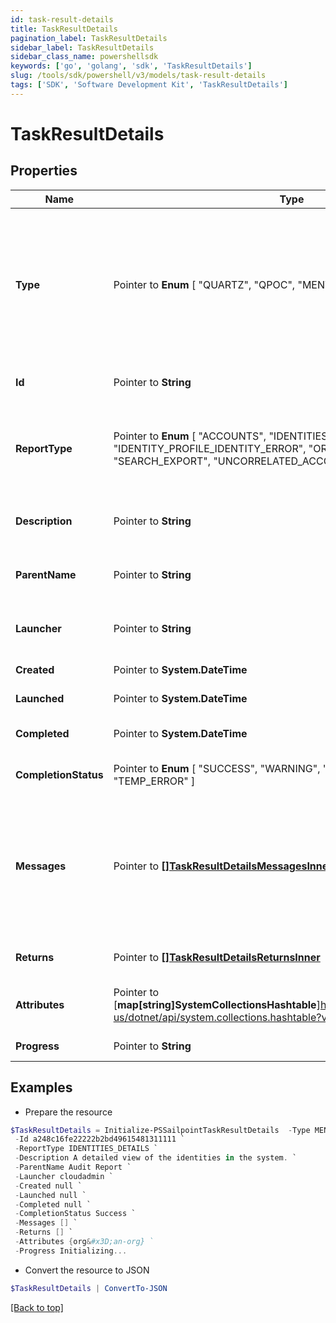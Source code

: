 ```yaml
---
id: task-result-details
title: TaskResultDetails
pagination_label: TaskResultDetails
sidebar_label: TaskResultDetails
sidebar_class_name: powershellsdk
keywords: ['go', 'golang', 'sdk', 'TaskResultDetails'] 
slug: /tools/sdk/powershell/v3/models/task-result-details
tags: ['SDK', 'Software Development Kit', 'TaskResultDetails']
---
```



# TaskResultDetails

## Properties

Name | Type | Description | Notes
------------ | ------------- | ------------- | -------------
**Type** |  Pointer to  **Enum** [  "QUARTZ",    "QPOC",    "MENTOS",    "QUEUED_TASK" ] | Type of the job or task underlying in the report processing. It could be a quartz task, QPOC or MENTOS jobs or a refresh/sync task. | [optional] 
**Id** |  Pointer to **String** | Unique task definition identifier. | [optional] 
**ReportType** |  Pointer to  **Enum** [  "ACCOUNTS",    "IDENTITIES_DETAILS",    "IDENTITIES",    "IDENTITY_PROFILE_IDENTITY_ERROR",    "ORPHAN_IDENTITIES",    "SEARCH_EXPORT",    "UNCORRELATED_ACCOUNTS" ] | Use this property to define what report should be processed in the RDE service. | [optional] 
**Description** |  Pointer to **String** | Description of the report purpose and/or contents. | [optional] 
**ParentName** |  Pointer to **String** | Name of the parent task/report if exists. | [optional] 
**Launcher** |  Pointer to **String** | Name of the report processing initiator. | [optional] 
**Created** |  Pointer to **System.DateTime** | Report creation date | [optional] 
**Launched** |  Pointer to **System.DateTime** | Report start date | [optional] 
**Completed** |  Pointer to **System.DateTime** | Report completion date | [optional] 
**CompletionStatus** |  Pointer to  **Enum** [  "SUCCESS",    "WARNING",    "ERROR",    "TERMINATED",    "TEMP_ERROR" ] | Report completion status. | [optional] 
**Messages** |  Pointer to [**[]TaskResultDetailsMessagesInner**](task-result-details-messages-inner) | List of the messages dedicated to the report.  From task definition perspective here usually should be warnings or errors. | [optional] 
**Returns** |  Pointer to [**[]TaskResultDetailsReturnsInner**](task-result-details-returns-inner) | Task definition results, if necessary. | [optional] 
**Attributes** |  Pointer to [**map[string]SystemCollectionsHashtable**]https://learn.microsoft.com/en-us/dotnet/api/system.collections.hashtable?view=net-8.0 | Extra attributes map(dictionary) needed for the report. | [optional] 
**Progress** |  Pointer to **String** | Current report state. | [optional] 

## Examples

- Prepare the resource
```powershell
$TaskResultDetails = Initialize-PSSailpointTaskResultDetails  -Type MENTOS `
 -Id a248c16fe22222b2bd49615481311111 `
 -ReportType IDENTITIES_DETAILS `
 -Description A detailed view of the identities in the system. `
 -ParentName Audit Report `
 -Launcher cloudadmin `
 -Created null `
 -Launched null `
 -Completed null `
 -CompletionStatus Success `
 -Messages [] `
 -Returns [] `
 -Attributes {org&#x3D;an-org} `
 -Progress Initializing...
```

- Convert the resource to JSON
```powershell
$TaskResultDetails | ConvertTo-JSON
```


[[Back to top]](#) 

